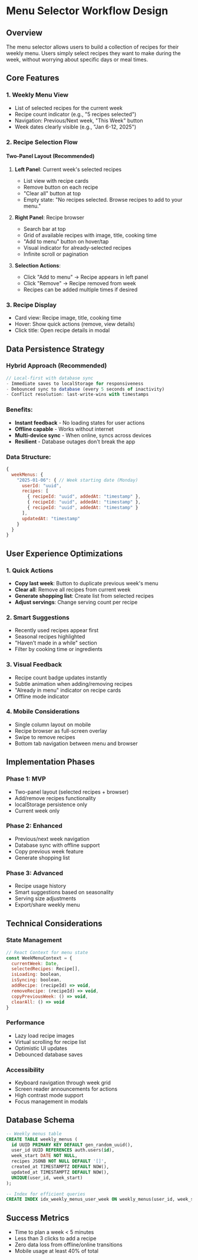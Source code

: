 # Menu Selector Workflow Design

## Overview
The menu selector allows users to build a collection of recipes for their weekly menu. Users simply select recipes they want to make during the week, without worrying about specific days or meal times.

## Core Features

### 1. Weekly Menu View
- List of selected recipes for the current week
- Recipe count indicator (e.g., "5 recipes selected")
- Navigation: Previous/Next week, "This Week" button
- Week dates clearly visible (e.g., "Jan 6-12, 2025")

### 2. Recipe Selection Flow

#### Two-Panel Layout (Recommended)
1. **Left Panel**: Current week's selected recipes
   - List view with recipe cards
   - Remove button on each recipe
   - "Clear all" button at top
   - Empty state: "No recipes selected. Browse recipes to add to your menu."

2. **Right Panel**: Recipe browser
   - Search bar at top
   - Grid of available recipes with image, title, cooking time
   - "Add to menu" button on hover/tap
   - Visual indicator for already-selected recipes
   - Infinite scroll or pagination

3. **Selection Actions**:
   - Click "Add to menu" → Recipe appears in left panel
   - Click "Remove" → Recipe removed from week
   - Recipes can be added multiple times if desired

### 3. Recipe Display
- Card view: Recipe image, title, cooking time
- Hover: Show quick actions (remove, view details)
- Click title: Open recipe details in modal

## Data Persistence Strategy

### Hybrid Approach (Recommended)
```javascript
// Local-first with database sync
- Immediate saves to localStorage for responsiveness
- Debounced sync to database (every 5 seconds of inactivity)
- Conflict resolution: last-write-wins with timestamps
```

### Benefits:
- **Instant feedback** - No loading states for user actions
- **Offline capable** - Works without internet
- **Multi-device sync** - When online, syncs across devices
- **Resilient** - Database outages don't break the app

### Data Structure:
```javascript
{
  weekMenus: {
    "2025-01-06": { // Week starting date (Monday)
      userId: "uuid",
      recipes: [
        { recipeId: "uuid", addedAt: "timestamp" },
        { recipeId: "uuid", addedAt: "timestamp" },
        { recipeId: "uuid", addedAt: "timestamp" }
      ],
      updatedAt: "timestamp"
    }
  }
}
```

## User Experience Optimizations

### 1. Quick Actions
- **Copy last week**: Button to duplicate previous week's menu
- **Clear all**: Remove all recipes from current week
- **Generate shopping list**: Create list from selected recipes
- **Adjust servings**: Change serving count per recipe

### 2. Smart Suggestions
- Recently used recipes appear first
- Seasonal recipes highlighted
- "Haven't made in a while" section
- Filter by cooking time or ingredients

### 3. Visual Feedback
- Recipe count badge updates instantly
- Subtle animation when adding/removing recipes
- "Already in menu" indicator on recipe cards
- Offline mode indicator

### 4. Mobile Considerations
- Single column layout on mobile
- Recipe browser as full-screen overlay
- Swipe to remove recipes
- Bottom tab navigation between menu and browser

## Implementation Phases

### Phase 1: MVP
- Two-panel layout (selected recipes + browser)
- Add/remove recipes functionality
- localStorage persistence only
- Current week only

### Phase 2: Enhanced
- Previous/next week navigation
- Database sync with offline support
- Copy previous week feature
- Generate shopping list

### Phase 3: Advanced
- Recipe usage history
- Smart suggestions based on seasonality
- Serving size adjustments
- Export/share weekly menu

## Technical Considerations

### State Management
```javascript
// React Context for menu state
const WeekMenuContext = {
  currentWeek: Date,
  selectedRecipes: Recipe[],
  isLoading: boolean,
  isSyncing: boolean,
  addRecipe: (recipeId) => void,
  removeRecipe: (recipeId) => void,
  copyPreviousWeek: () => void,
  clearAll: () => void
}
```

### Performance
- Lazy load recipe images
- Virtual scrolling for recipe list
- Optimistic UI updates
- Debounced database saves

### Accessibility
- Keyboard navigation through week grid
- Screen reader announcements for actions
- High contrast mode support
- Focus management in modals

## Database Schema

```sql
-- Weekly menus table
CREATE TABLE weekly_menus (
  id UUID PRIMARY KEY DEFAULT gen_random_uuid(),
  user_id UUID REFERENCES auth.users(id),
  week_start DATE NOT NULL,
  recipes JSONB NOT NULL DEFAULT '[]',
  created_at TIMESTAMPTZ DEFAULT NOW(),
  updated_at TIMESTAMPTZ DEFAULT NOW(),
  UNIQUE(user_id, week_start)
);

-- Index for efficient queries
CREATE INDEX idx_weekly_menus_user_week ON weekly_menus(user_id, week_start);
```

## Success Metrics
- Time to plan a week < 5 minutes
- Less than 3 clicks to add a recipe
- Zero data loss from offline/online transitions
- Mobile usage at least 40% of total